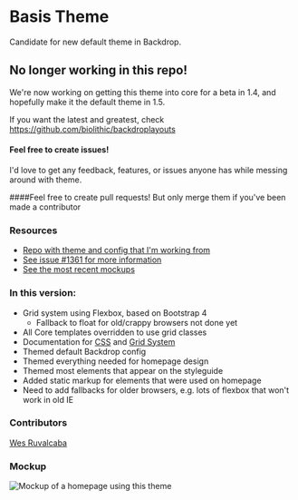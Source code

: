 # Basis Theme
Candidate for new default theme in Backdrop.

## No longer working in this repo!
We're now working on getting this theme into core for a beta in 1.4, and hopefully make it the default theme in 1.5.

If you want the latest and greatest, check https://github.com/biolithic/backdroplayouts

#### Feel free to create issues!
I'd love to get any feedback, features, or issues anyone has while messing around with theme.

####Feel free to create pull requests!
But only merge them if you've been made a contributor

### Resources
* [Repo with theme and config that I'm working from](https://github.com/wesruv/backdrop-starter-theme)
* [See issue #1361 for more information](https://github.com/backdrop/backdrop-issues/issues/1361)
* [See the most recent mockups](https://github.com/backdrop/backdrop-issues/issues/1361#issuecomment-185977384)

### In this version:
* Grid system using Flexbox, based on Bootstrap 4
	* Fallback to float for old/crappy browsers not done yet  
* All Core templates overridden to use grid classes
* Documentation for [CSS](https://github.com/backdrop-contrib/basis/tree/master/css) and [Grid System](https://github.com/backdrop-contrib/basis/tree/master/css/grid-system)
* Themed default Backdrop config
* Themed everything needed for homepage design
* Themed most elements that appear on the styleguide
* Added static markup for elements that were used on homepage
* Need to add fallbacks for older browsers, e.g. lots of flexbox that won't work in old IE


### Contributors
[Wes Ruvalcaba](https://github.com/wesruv)

### Mockup
![Mockup of a homepage using this theme](https://cloud.githubusercontent.com/assets/5607236/13161958/51abbb88-d66f-11e5-8479-5344b177ccf0.png)
